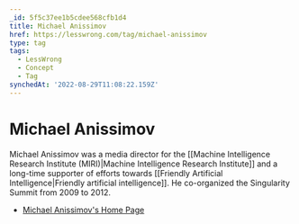 ```yaml
---
_id: 5f5c37ee1b5cdee568cfb1d4
title: Michael Anissimov
href: https://lesswrong.com/tag/michael-anissimov
type: tag
tags:
  - LessWrong
  - Concept
  - Tag
synchedAt: '2022-08-29T11:08:22.159Z'
---
```

# Michael Anissimov

Michael Anissimov was a media director for the [[Machine Intelligence Research Institute (MIRI)|Machine Intelligence Research Institute]] and a long-time supporter of efforts towards [[Friendly Artificial Intelligence|Friendly artificial intelligence]]. He co-organized the Singularity Summit from 2009 to 2012.

- [Michael Anissimov's Home Page](http://www.acceleratingfuture.com/michael/blog/)